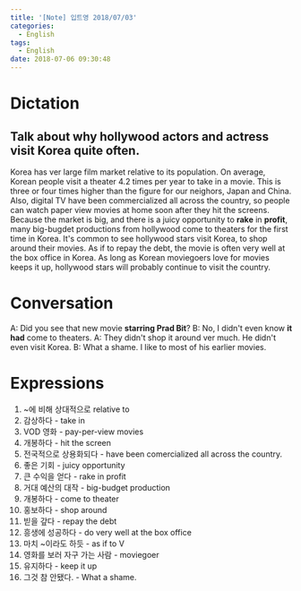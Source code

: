 ```yaml
---
title: '[Note] 입트영 2018/07/03'
categories:
  - English
tags:
  - English
date: 2018-07-06 09:30:48
---
```


# Dictation
## Talk about why hollywood actors and actress visit Korea quite often.

Korea has ver large film market relative to its population. On average, Korean people visit a theater 4.2 times per year to take in a movie. This is three or four times higher than the figure for our neighors, Japan and China. Also, digital TV have been commercialized all across the country, so people can watch paper view movies at home soon after they hit the screens. Because the market is big, and there is a juicy opportunity to **rake** in **profit**, many big-bugdet productions from hollywood come to theaters for the first time in Korea. It's common to see hollywood stars visit Korea, to shop around their movies. As if to repay the debt, the movie is often very well at the box office in Korea. As long as Korean moviegoers love for movies keeps it up, hollywood stars will probably continue to visit the country.

# Conversation
A: Did you see that new movie **starring Prad Bit**?
B: No, I didn't even know **it had** come to theaters.
A: They didn't shop it around ver much. He didn't even visit Korea.
B: What a shame. I like to most of his earlier movies.

# Expressions
1. ~에 비해 상대적으로 relative to
2. 감상하다 - take in
3. VOD 영화 - pay-per-view movies
4. 개봉하다 - hit the screen
5. 전국적으로 상용화되다 - have been comercialized all across the country.
6. 좋은 기회 - juicy opportunity
7. 큰 수익을 얻다 - rake in profit
8. 거대 예산의 대작 - big-budget production
9. 개봉하다 - come to theater
10. 홍보하다 - shop around
11. 빋을 갚다 - repay the debt
12. 흥생에 성공하다 - do very well at the box office
13. 마치 ~이라도 하듯 - as if to V
14. 영화를 보러 자구 가는 사람 - moviegoer
15. 유지하다 - keep it up
16. 그것 참 안됐다. - What a shame.